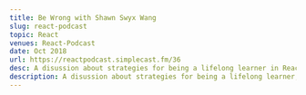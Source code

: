 ```yaml
---
title: Be Wrong with Shawn Swyx Wang
slug: react-podcast
topic: React
venues: React-Podcast
date: Oct 2018
url: https://reactpodcast.simplecast.fm/36
desc: A disussion about strategies for being a lifelong learner in React.
description: A disussion about strategies for being a lifelong learner, how to get started in React, the growth of React's API surface area, Hooks, Suspense, Concurrent Mode, designing APIs, and the future of React.
---
```

